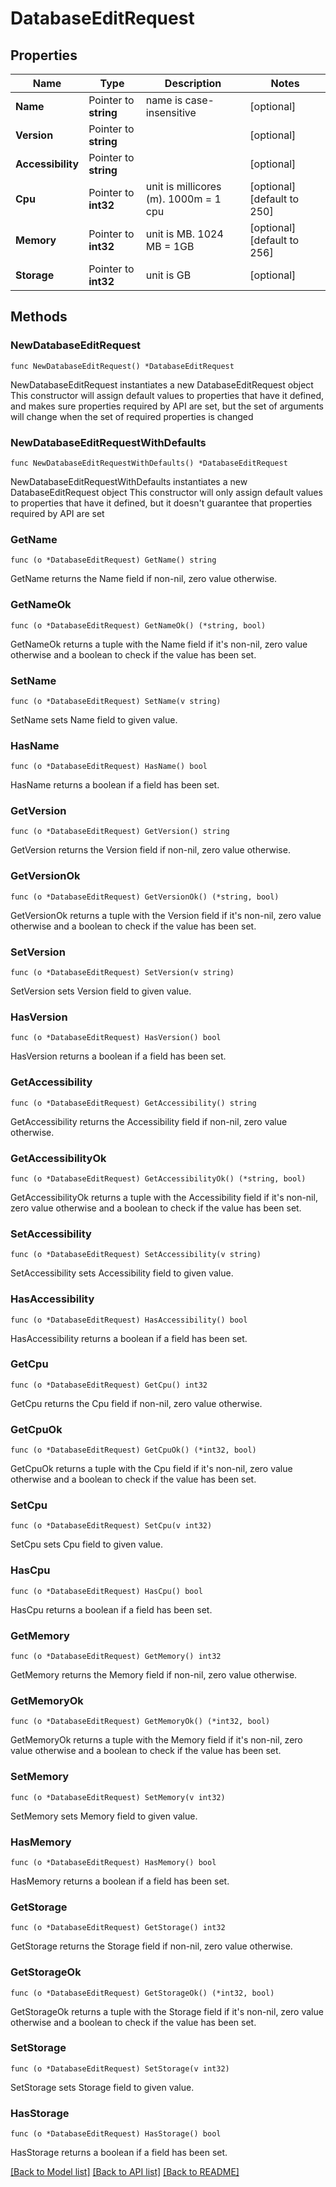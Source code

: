 # DatabaseEditRequest

## Properties

Name | Type | Description | Notes
------------ | ------------- | ------------- | -------------
**Name** | Pointer to **string** | name is case-insensitive | [optional] 
**Version** | Pointer to **string** |  | [optional] 
**Accessibility** | Pointer to **string** |  | [optional] 
**Cpu** | Pointer to **int32** | unit is millicores (m). 1000m &#x3D; 1 cpu | [optional] [default to 250]
**Memory** | Pointer to **int32** | unit is MB. 1024 MB &#x3D; 1GB | [optional] [default to 256]
**Storage** | Pointer to **int32** | unit is GB | [optional] 

## Methods

### NewDatabaseEditRequest

`func NewDatabaseEditRequest() *DatabaseEditRequest`

NewDatabaseEditRequest instantiates a new DatabaseEditRequest object
This constructor will assign default values to properties that have it defined,
and makes sure properties required by API are set, but the set of arguments
will change when the set of required properties is changed

### NewDatabaseEditRequestWithDefaults

`func NewDatabaseEditRequestWithDefaults() *DatabaseEditRequest`

NewDatabaseEditRequestWithDefaults instantiates a new DatabaseEditRequest object
This constructor will only assign default values to properties that have it defined,
but it doesn't guarantee that properties required by API are set

### GetName

`func (o *DatabaseEditRequest) GetName() string`

GetName returns the Name field if non-nil, zero value otherwise.

### GetNameOk

`func (o *DatabaseEditRequest) GetNameOk() (*string, bool)`

GetNameOk returns a tuple with the Name field if it's non-nil, zero value otherwise
and a boolean to check if the value has been set.

### SetName

`func (o *DatabaseEditRequest) SetName(v string)`

SetName sets Name field to given value.

### HasName

`func (o *DatabaseEditRequest) HasName() bool`

HasName returns a boolean if a field has been set.

### GetVersion

`func (o *DatabaseEditRequest) GetVersion() string`

GetVersion returns the Version field if non-nil, zero value otherwise.

### GetVersionOk

`func (o *DatabaseEditRequest) GetVersionOk() (*string, bool)`

GetVersionOk returns a tuple with the Version field if it's non-nil, zero value otherwise
and a boolean to check if the value has been set.

### SetVersion

`func (o *DatabaseEditRequest) SetVersion(v string)`

SetVersion sets Version field to given value.

### HasVersion

`func (o *DatabaseEditRequest) HasVersion() bool`

HasVersion returns a boolean if a field has been set.

### GetAccessibility

`func (o *DatabaseEditRequest) GetAccessibility() string`

GetAccessibility returns the Accessibility field if non-nil, zero value otherwise.

### GetAccessibilityOk

`func (o *DatabaseEditRequest) GetAccessibilityOk() (*string, bool)`

GetAccessibilityOk returns a tuple with the Accessibility field if it's non-nil, zero value otherwise
and a boolean to check if the value has been set.

### SetAccessibility

`func (o *DatabaseEditRequest) SetAccessibility(v string)`

SetAccessibility sets Accessibility field to given value.

### HasAccessibility

`func (o *DatabaseEditRequest) HasAccessibility() bool`

HasAccessibility returns a boolean if a field has been set.

### GetCpu

`func (o *DatabaseEditRequest) GetCpu() int32`

GetCpu returns the Cpu field if non-nil, zero value otherwise.

### GetCpuOk

`func (o *DatabaseEditRequest) GetCpuOk() (*int32, bool)`

GetCpuOk returns a tuple with the Cpu field if it's non-nil, zero value otherwise
and a boolean to check if the value has been set.

### SetCpu

`func (o *DatabaseEditRequest) SetCpu(v int32)`

SetCpu sets Cpu field to given value.

### HasCpu

`func (o *DatabaseEditRequest) HasCpu() bool`

HasCpu returns a boolean if a field has been set.

### GetMemory

`func (o *DatabaseEditRequest) GetMemory() int32`

GetMemory returns the Memory field if non-nil, zero value otherwise.

### GetMemoryOk

`func (o *DatabaseEditRequest) GetMemoryOk() (*int32, bool)`

GetMemoryOk returns a tuple with the Memory field if it's non-nil, zero value otherwise
and a boolean to check if the value has been set.

### SetMemory

`func (o *DatabaseEditRequest) SetMemory(v int32)`

SetMemory sets Memory field to given value.

### HasMemory

`func (o *DatabaseEditRequest) HasMemory() bool`

HasMemory returns a boolean if a field has been set.

### GetStorage

`func (o *DatabaseEditRequest) GetStorage() int32`

GetStorage returns the Storage field if non-nil, zero value otherwise.

### GetStorageOk

`func (o *DatabaseEditRequest) GetStorageOk() (*int32, bool)`

GetStorageOk returns a tuple with the Storage field if it's non-nil, zero value otherwise
and a boolean to check if the value has been set.

### SetStorage

`func (o *DatabaseEditRequest) SetStorage(v int32)`

SetStorage sets Storage field to given value.

### HasStorage

`func (o *DatabaseEditRequest) HasStorage() bool`

HasStorage returns a boolean if a field has been set.


[[Back to Model list]](../README.md#documentation-for-models) [[Back to API list]](../README.md#documentation-for-api-endpoints) [[Back to README]](../README.md)


